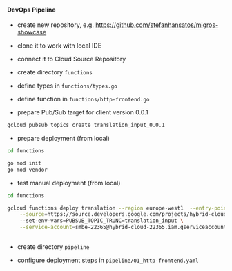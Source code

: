 #### DevOps Pipeline

- create new repository, e.g. https://github.com/stefanhansatos/migros-showcase

- clone it to work with local IDE

- connect it to Cloud Source Repository

- create directory `functions`

- define types in `functions/types.go`

- define function in `functions/http-frontend.go`

- prepare Pub/Sub target for client version 0.0.1

```bash
gcloud pubsub topics create translation_input_0.0.1
```

- prepare deployment (from local)
```bash
cd functions

go mod init
go mod vendor
```

- test manual deployment (from local)

```bash
cd functions

gcloud functions deploy translation --region europe-west1  --entry-point TranslationHTTP --runtime go111 --trigger-http \
    --source=https://source.developers.google.com/projects/hybrid-cloud-22365/repos/github_stefanhansatos_migros-showcase/functions
    --set-env-vars=PUBSUB_TOPIC_TRUNC=translation_input \
    --service-account=smbe-22365@hybrid-cloud-22365.iam.gserviceaccount.com
    

```

- create directory `pipeline`

- configure deployment steps in `pipeline/01_http-frontend.yaml`



